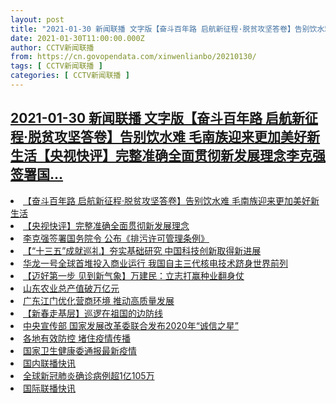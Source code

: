 ```yaml
---
layout: post
title: "2021-01-30 新闻联播 文字版【奋斗百年路 启航新征程·脱贫攻坚答卷】告别饮水难 毛南族迎来更加美好新生活【央视快评】完整准确全面贯彻新发展理念李克强签署国"
date: 2021-01-30T11:00:00.000Z
author: CCTV新闻联播
from: https://cn.govopendata.com/xinwenlianbo/20210130/
tags: [ CCTV新闻联播 ]
categories: [ CCTV新闻联播 ]
---
```

<!--1612004400000-->
[2021-01-30 新闻联播 文字版【奋斗百年路 启航新征程·脱贫攻坚答卷】告别饮水难 毛南族迎来更加美好新生活【央视快评】完整准确全面贯彻新发展理念李克强签署国...](https://cn.govopendata.com/xinwenlianbo/20210130/)
------

<div>
<li><a target="_blank" href="https://cn.govopendata.com/xinwenlianbo/20210130/#225310">【奋斗百年路 启航新征程·脱贫攻坚答卷】告别饮水难 毛南族迎来更加美好新生活</a></li><li><a target="_blank" href="https://cn.govopendata.com/xinwenlianbo/20210130/#225311">【央视快评】完整准确全面贯彻新发展理念</a></li><li><a target="_blank" href="https://cn.govopendata.com/xinwenlianbo/20210130/#225312">李克强签署国务院令 公布《排污许可管理条例》</a></li><li><a target="_blank" href="https://cn.govopendata.com/xinwenlianbo/20210130/#225313">【“十三五”成就巡礼】夯实基础研究 中国科技创新取得新进展</a></li><li><a target="_blank" href="https://cn.govopendata.com/xinwenlianbo/20210130/#225314">华龙一号全球首堆投入商业运行 我国自主三代核电技术跻身世界前列</a></li><li><a target="_blank" href="https://cn.govopendata.com/xinwenlianbo/20210130/#225315">【迈好第一步 见到新气象】万建民：立志打赢种业翻身仗</a></li><li><a target="_blank" href="https://cn.govopendata.com/xinwenlianbo/20210130/#225316">山东农业总产值破万亿元</a></li><li><a target="_blank" href="https://cn.govopendata.com/xinwenlianbo/20210130/#225317">广东江门优化营商环境 推动高质量发展</a></li><li><a target="_blank" href="https://cn.govopendata.com/xinwenlianbo/20210130/#225318">【新春走基层】巡逻在祖国的边防线</a></li><li><a target="_blank" href="https://cn.govopendata.com/xinwenlianbo/20210130/#225319">中央宣传部 国家发展改革委联合发布2020年“诚信之星”</a></li><li><a target="_blank" href="https://cn.govopendata.com/xinwenlianbo/20210130/#225320">各地有效防控 堵住疫情传播</a></li><li><a target="_blank" href="https://cn.govopendata.com/xinwenlianbo/20210130/#225321">国家卫生健康委通报最新疫情</a></li><li><a target="_blank" href="https://cn.govopendata.com/xinwenlianbo/20210130/#225322">国内联播快讯</a></li><li><a target="_blank" href="https://cn.govopendata.com/xinwenlianbo/20210130/#225323">全球新冠肺炎确诊病例超1亿105万</a></li><li><a target="_blank" href="https://cn.govopendata.com/xinwenlianbo/20210130/#225324">国际联播快讯</a></li>
</div>
